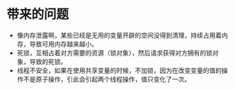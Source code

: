 # 带来的问题

* 像内存泄露啊，某些已经是无用的变量开辟的空间没得到清理，持续占用着内存，导致可用内存越来越小。
* 死锁，互相占着对方需要的资源（锁对象），然后请求获得对方拥有的锁对象，导致的死锁。
* 线程不安全，如果在使用共享变量的时候，不加锁，因为在改变变量的值的操作不是原子操作，引此会引起两个线程操作，值只变化了一次。






